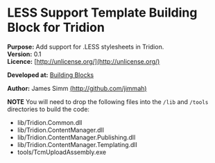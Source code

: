 # LESS Support Template Building Block for Tridion

**Purpose:** Add support for .LESS stylesheets in Tridion.  
**Version:** 0.1  
**Licence:** [http://unlicense.org/](http://unlicense.org/)

**Developed at:** [Building Blocks](http://www.building-blocks.com)

**Author:**
James Simm [(http://github.com/jimmah)](http://github.com/jimmah)

**NOTE**
You will need to drop the following files into the `/lib` and `/tools` directories to build the code:

- lib/Tridion.Common.dll
- lib/Tridion.ContentManager.dll
- lib/Tridion.ContentManager.Publishing.dll
- lib/Tridion.ContentManager.Templating.dll
- tools/TcmUploadAssembly.exe